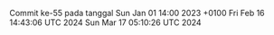 Commit ke-55 pada tanggal Sun Jan 01 14:00 2023 +0100
Fri Feb 16 14:43:06 UTC 2024
Sun Mar 17 05:10:26 UTC 2024
